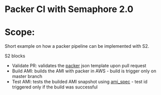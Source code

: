 # Packer CI with Semaphore 2.0

# Scope:
Short example on how a packer pipeline can be implemented with S2.

S2 blocks
* Validate PR: validates the [packer](https://www.packer.io/) json template upon pull request
* Build AMI: builds the AMI with packer in AWS - build is trigger only on master branch
* Test AMI: tests the builded AMI snapshot using [ami_spec](https://github.com/envato/ami-spec) - test id triggered only if the build was successful
